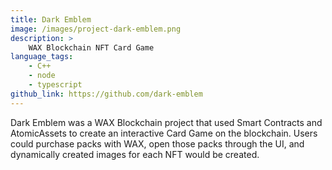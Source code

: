 ```yaml
---
title: Dark Emblem
image: /images/project-dark-emblem.png
description: >
    WAX Blockchain NFT Card Game
language_tags:
    - C++
    - node
    - typescript
github_link: https://github.com/dark-emblem
---
```


Dark Emblem was a WAX Blockchain project that used Smart Contracts and AtomicAssets
to create an interactive Card Game on the blockchain. Users could purchase packs
with WAX, open those packs through the UI, and dynamically created images for
each NFT would be created.
